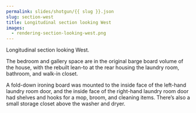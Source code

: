 ```yaml
---
permalink: slides/shotgun/{{ slug }}.json
slug: section-west
title: Longitudinal section looking West
images:
  - rendering-section-looking-west.png
---
```

Longitudinal section looking West.

The bedroom and gallery space are in the original barge board volume of the house, with the rebuilt lean-to at the rear housing the laundry room, bathroom, and walk-in closet.

A fold-down ironing board was mounted to the inside face of the left-hand laundry room door, and the inside face of the right-hand laundry room door had shelves and hooks for a mop, broom, and cleaning items. There’s also a small storage closet above the washer and dryer.
